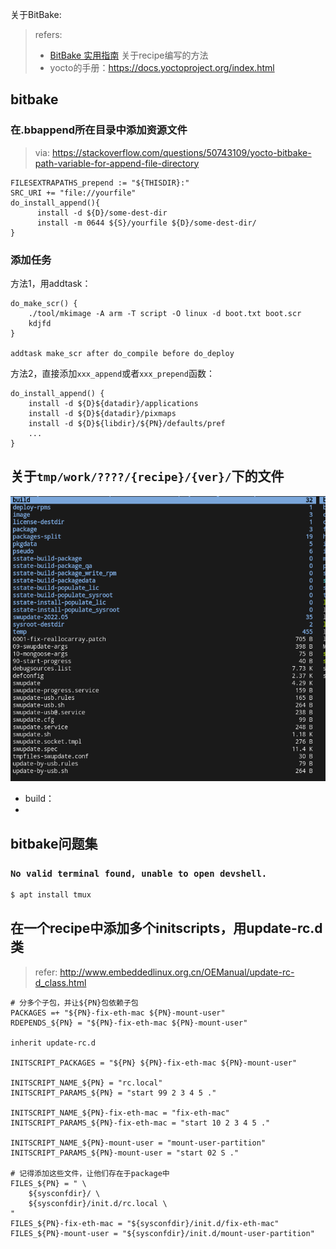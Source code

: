关于BitBake:

> refers:
> 
> - [BitBake 实用指南](http://sunyongfeng.com/201610/programmer/yocto/Bitbake_practical_guide.html) 关于recipe编写的方法
> - yocto的手册：https://docs.yoctoproject.org/index.html

## bitbake

### 在.bbappend所在目录中添加资源文件

> via: https://stackoverflow.com/questions/50743109/yocto-bitbake-path-variable-for-append-file-directory

```
FILESEXTRAPATHS_prepend := "${THISDIR}:"
SRC_URI += "file://yourfile"
do_install_append(){
      install -d ${D}/some-dest-dir
      install -m 0644 ${S}/yourfile ${D}/some-dest-dir/
}
```

### 添加任务

方法1，用addtask：

```
do_make_scr() {
    ./tool/mkimage -A arm -T script -O linux -d boot.txt boot.scr
    kdjfd
}

addtask make_scr after do_compile before do_deploy
```

方法2，直接添加`xxx_append`或者`xxx_prepend`函数：

```
do_install_append() {
    install -d ${D}${datadir}/applications
    install -d ${D}${datadir}/pixmaps
    install -d ${D}${libdir}/${PN}/defaults/pref
    ...
}
```



## 关于`tmp/work/????/{recipe}/{ver}/`下的文件



![sss](_assets/yocto/2022-07-05_09-24.png)

- build：
- 





## bitbake问题集

### `No valid terminal found, unable to open devshell.`

```bash
$ apt install tmux
```



## 在一个recipe中添加多个initscripts，用update-rc.d类

> refer: http://www.embeddedlinux.org.cn/OEManual/update-rc-d_class.html

```
# 分多个子包，并让${PN}包依赖子包
PACKAGES =+ "${PN}-fix-eth-mac ${PN}-mount-user"
RDEPENDS_${PN} = "${PN}-fix-eth-mac ${PN}-mount-user"

inherit update-rc.d

INITSCRIPT_PACKAGES = "${PN} ${PN}-fix-eth-mac ${PN}-mount-user"

INITSCRIPT_NAME_${PN} = "rc.local"
INITSCRIPT_PARAMS_${PN} = "start 99 2 3 4 5 ."

INITSCRIPT_NAME_${PN}-fix-eth-mac = "fix-eth-mac"
INITSCRIPT_PARAMS_${PN}-fix-eth-mac = "start 10 2 3 4 5 ."

INITSCRIPT_NAME_${PN}-mount-user = "mount-user-partition"
INITSCRIPT_PARAMS_${PN}-mount-user = "start 02 S ."

# 记得添加这些文件，让他们存在于package中
FILES_${PN} = " \
    ${sysconfdir}/ \
    ${sysconfdir}/init.d/rc.local \
"
FILES_${PN}-fix-eth-mac = "${sysconfdir}/init.d/fix-eth-mac"
FILES_${PN}-mount-user = "${sysconfdir}/init.d/mount-user-partition"

```

